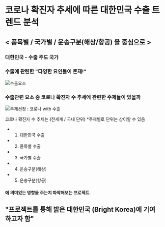 # 코로나 확진자 추세에 따른 대한민국 수출 트렌드 분석
## < 품목별 / 국가별 / 운송구분(해상/항공) 을 중심으로 >

### 대한민국 - 수출 주도 국가

### 수출에 관련한 "다양한 요인들이 존재!"
![수출요소](https://github.com/dykim04/Korea-Trade-Analysis/blob/main/img/%EA%B0%9C%EC%9A%941.PNG)

### 수출관련 요소 중 코로나 확진자 수 추세에 관련한 주제들이 있을까
![주제선정 : 코로나 with 수출](https://github.com/dykim04/Korea-Trade-Analysis/blob/main/img/%EA%B0%9C%EC%9A%942.PNG)

코로나 확진자 수 추세는 (전세계 / 국내 단위) *주제별로 단위는 상이할 수 있음
- 1. 대한민국 수출
- 2. 품목별 수출
- 3. 국가별 수출
- 4. 운송구분(해상)
- 5. 운송구분(항공)
#### 에 의미있는 영향을 주는지 파악해보는 프로젝트.

## "프로젝트를 통해 밝은 대한민국 (Bright Korea)에 기여하고자 함"